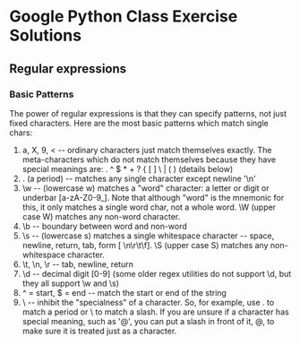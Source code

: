 # Google Python Class Exercise Solutions 
## Regular expressions
### Basic Patterns
The power of regular expressions is that they can specify patterns, not just fixed characters. Here are the most basic patterns which match single chars:

1. a, X, 9, < -- ordinary characters just match themselves exactly. The meta-characters which do not match themselves because they have special meanings are: . ^ $ * + ? { [ ] \ | ( ) (details below)
2. . (a period) -- matches any single character except newline '\n' 
3. \w -- (lowercase w) matches a "word" character: a letter or digit or underbar [a-zA-Z0-9_]. Note that although "word" is the mnemonic for this, it only matches a single word char, not a whole word. \W (upper case W) matches any non-word character. 
4. \b -- boundary between word and non-word 
5. \s -- (lowercase s) matches a single whitespace character -- space, newline, return, tab, form [ \n\r\t\f]. \S (upper case S) matches any non-whitespace character. 
6. \t, \n, \r -- tab, newline, return 
7. \d -- decimal digit [0-9] (some older regex utilities do not support \d, but they all support \w and \s)
8. ^ = start, $ = end -- match the start or end of the string 
9. \ -- inhibit the "specialness" of a character. So, for example, use \. to match a period or \\ to match a slash. If you are unsure if a character has special meaning, such as '@', you can put a slash in front of it, \@, to make sure it is treated just as a character.
